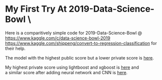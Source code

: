 # My First Try At 2019-Data-Science-Bowl \
Here is a comparitively simple code for 2019-Data-Science-Bowl @ https://www.kaggle.com/c/data-science-bowl-2019 
https://www.kaggle.com/shippeng/convert-to-regression-classification for their help.

The model with the highest public score but a lower private score is [here](Overfit.ipynb).

My highest private score using lightboost and xgboost is [here](Highest_Score_0.ipynb) and \
a similar score after adding neural network and CNN is [here](Highest_Score_1.ipynb).

